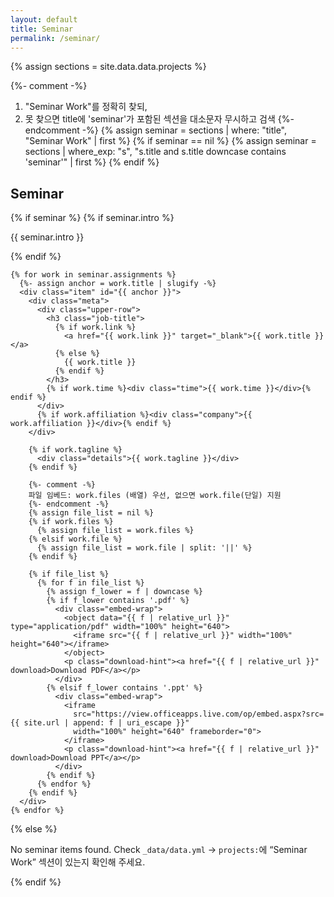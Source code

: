 ```yaml
---
layout: default
title: Seminar
permalink: /seminar/
---
```


{% assign sections = site.data.data.projects %}

{%- comment -%}
1) "Seminar Work"를 정확히 찾되,
2) 못 찾으면 title에 'seminar'가 포함된 섹션을 대소문자 무시하고 검색
{%- endcomment -%}
{% assign seminar = sections | where: "title", "Seminar Work" | first %}
{% if seminar == nil %}
  {% assign seminar = sections | where_exp: "s", "s.title and s.title downcase contains 'seminar'" | first %}
{% endif %}

<section class="section seminar-section">
  <h2 class="section-title">
    <span class="fa-stack fa-xs">
      <i class="fas fa-circle fa-stack-2x"></i>
      <i class="fas fa-chalkboard-teacher fa-stack-1x fa-inverse"></i>
    </span>
    Seminar
  </h2>

  {% if seminar %}
    {% if seminar.intro %}
      <div class="intro"><p>{{ seminar.intro }}</p></div>
    {% endif %}

    {% for work in seminar.assignments %}
      {%- assign anchor = work.title | slugify -%}
      <div class="item" id="{{ anchor }}">
        <div class="meta">
          <div class="upper-row">
            <h3 class="job-title">
              {% if work.link %}
                <a href="{{ work.link }}" target="_blank">{{ work.title }}</a>
              {% else %}
                {{ work.title }}
              {% endif %}
            </h3>
            {% if work.time %}<div class="time">{{ work.time }}</div>{% endif %}
          </div>
          {% if work.affiliation %}<div class="company">{{ work.affiliation }}</div>{% endif %}
        </div>

        {% if work.tagline %}
          <div class="details">{{ work.tagline }}</div>
        {% endif %}

        {%- comment -%}
        파일 임베드: work.files (배열) 우선, 없으면 work.file(단일) 지원
        {%- endcomment -%}
        {% assign file_list = nil %}
        {% if work.files %}
          {% assign file_list = work.files %}
        {% elsif work.file %}
          {% assign file_list = work.file | split: '||' %}
        {% endif %}

        {% if file_list %}
          {% for f in file_list %}
            {% assign f_lower = f | downcase %}
            {% if f_lower contains '.pdf' %}
              <div class="embed-wrap">
                <object data="{{ f | relative_url }}" type="application/pdf" width="100%" height="640">
                  <iframe src="{{ f | relative_url }}" width="100%" height="640"></iframe>
                </object>
                <p class="download-hint"><a href="{{ f | relative_url }}" download>Download PDF</a></p>
              </div>
            {% elsif f_lower contains '.ppt' %}
              <div class="embed-wrap">
                <iframe
                  src="https://view.officeapps.live.com/op/embed.aspx?src={{ site.url | append: f | uri_escape }}"
                  width="100%" height="640" frameborder="0">
                </iframe>
                <p class="download-hint"><a href="{{ f | relative_url }}" download>Download PPT</a></p>
              </div>
            {% endif %}
          {% endfor %}
        {% endif %}
      </div>
    {% endfor %}
  {% else %}
    <p>No seminar items found. Check <code>_data/data.yml</code> → <code>projects:</code>에 “Seminar Work” 섹션이 있는지 확인해 주세요.</p>
  {% endif %}
</section>
